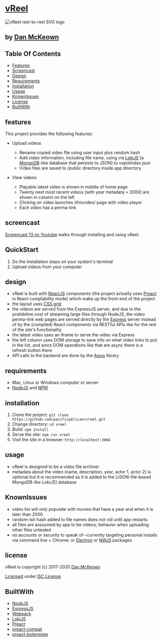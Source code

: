 # [vReel](https://vreel.pacificio.com)

<img src='vreellogo.png' alt="vReel reel-to-reel SVG logo" />

## by [Dan McKeown](https://danmckeown.info)

## Table Of Contents
- [Features](#features)
- [Screencast](#screencast)
- [Design](#design)
- [Requirements](#requirements)
- [Installation](#installation)
- [Usage](#usage)
- [KnownIssues](#knownissues)
- [License](#license)
- [BuiltWith](#builtwith)

## features

This project provides the following features:

- Upload videos
    - Rename copied video file using user input plus random hash
    - Add video information, including file name, using via [LokiJS](http://lokijs.org/) [a [MongoDB](https://www.mongodb.com/)-like database that persists to JSON] to vspotindex.json
    - Video files are saved to /public directory inside app directory
    
- View videos
    - Playable latest video is shown in middle of home page
    - Twenty next most recent videos [with year metadata > 2000] are shown in column on the left
    - Clicking on video launches /thisvideo/<video-name> page with video player
    - Each video has a perma-link

## screencast

[Screencast 13 on Youtube](https://www.youtube.com/watch?v=LTBv8gDsf_Q) walks through installing and using vReel.

## QuickStart
1. Do the installation steps on your system's terminal
2. Upload videos from your computer

## design
- vReel is built with [ReactJS](https://facebook.github.io/react/) components (the project actually uses [Preact](https://preactjs.com/) in React comptability mode) which make up the front-end of the project
- the layout uses [CSS grid](https://developer.mozilla.org/en-US/docs/Web/CSS/CSS_Grid_Layout)
- the videos are served from the ExpressJS server, and due to the prohibitive cost of streaming large files through NodeJS, the video perma-link web pages are served directly by the [Express](http://expressjs.com/) server instead of by the (compiled) React components via RESTful APIs like for the rest of the site's functionality
- the latest video uses an iframe to serve the video via Express
- the left column uses DOM storage to save info on what video links to put in the list, and since DOM operations like that are async there is a refresh button there
- API calls to the backend are done by the [Axios](https://github.com/mzabriskie/axios) library

## requirements
- Mac, Linux or Windows computer or server
- [NodeJS](https://nodejs.org) and [NPM](https://www.npmjs.com/)

## installation
1. Clone the project: `git clone https://github.com/pacificpelican/vreel.git`
2. Change directory: `cd vreel`
3. Build: `npm install`
4. Serve the site:  `npm run vreel`
5. Visit the site in a browser: `http://localhost:3004`

## usage
- vReel is designed to be a video file archiver
- metadata about the video (name, description, year, actor 1, actor 2) is optional but it is recommended as it is added to the [JSON-file-based MongoDB-like LokiJS] database

## KnownIssues
- video list will only populate with movies that have a year and when it is later than 2000
- random-ish hash added to file names does not roll until app restarts
- all files are asssumed by app to be videos; behavior when uploading other files untested
- no accounts or security to speak of--currently targeting personal installs via command line + Chrome; or [Electron](https://electron.atom.io/) or [NWJS](https://nwjs.io/) packages

## license

vReel is copyright (c) 2017-2020 [Dan McKeown](https://danmckeown.info)

[Licensed](LICENSE.md) under [ISC License](LICENSE.md)

## BuiltWith

- [NodeJS](https://nodejs.org)
- [ExpressJS](https://expressjs.com/)
- [Webpack](https://webpack.github.io)
- [LokiJS](http://lokijs.org/)
- [Preact](https://github.com/developit/preact)
- [preact-compat](https://github.com/developit/preact-compat)
- [preact-boilerplate](https://github.com/developit/preact-boilerplate)
